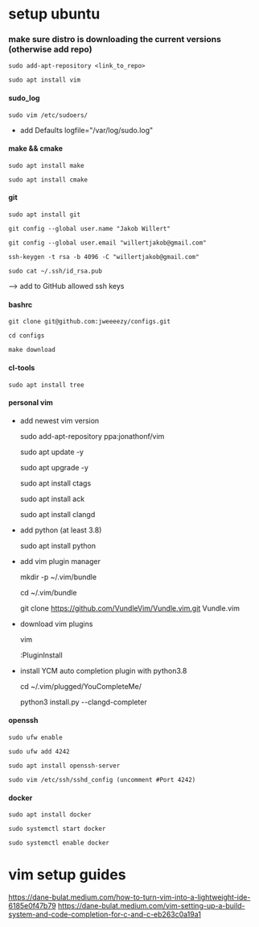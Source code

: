 # setup ubuntu

### make sure distro is downloading the current versions (otherwise add repo)

    sudo add-apt-repository <link_to_repo>

    sudo apt install vim

#### sudo_log

    sudo vim /etc/sudoers/

- add Defaults logfile="/var/log/sudo.log"

#### make && cmake

    sudo apt install make

    sudo apt install cmake

#### git

    sudo apt install git

    git config --global user.name "Jakob Willert"

    git config --global user.email "willertjakob@gmail.com"

    ssh-keygen -t rsa -b 4096 -C "willertjakob@gmail.com"

    sudo cat ~/.ssh/id_rsa.pub

--> add to GitHub allowed ssh keys

#### bashrc

    git clone git@github.com:jweeeezy/configs.git

    cd configs

    make download

#### cl-tools

    sudo apt install tree

#### personal vim

- add newest vim version

    sudo add-apt-repository ppa:jonathonf/vim

    sudo apt update -y

    sudo apt upgrade -y

    sudo apt install ctags

    sudo apt install ack

    sudo apt install clangd

- add python (at least 3.8)

    sudo apt install python

- add vim plugin manager

    mkdir -p ~/.vim/bundle

    cd ~/.vim/bundle

    git clone https://github.com/VundleVim/Vundle.vim.git Vundle.vim

- download vim plugins

    vim

    :PluginInstall

- install YCM auto completion plugin with python3.8

    cd ~/.vim/plugged/YouCompleteMe/

    python3 install.py --clangd-completer

#### openssh

    sudo ufw enable

    sudo ufw add 4242

    sudo apt install openssh-server

    sudo vim /etc/ssh/sshd_config (uncomment #Port 4242)

#### docker

    sudo apt install docker

    sudo systemctl start docker

    sudo systemctl enable docker

# vim setup guides
https://dane-bulat.medium.com/how-to-turn-vim-into-a-lightweight-ide-6185e0f47b79
https://dane-bulat.medium.com/vim-setting-up-a-build-system-and-code-completion-for-c-and-c-eb263c0a19a1
